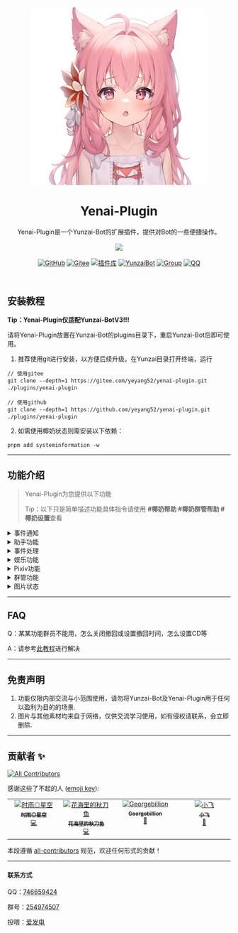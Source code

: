 
<div align="center">
  <img src="resources/img/tb.png" alt="看板娘" width = "400">
  </a><br>



<h1>Yenai-Plugin</h1>

Yenai-Plugin是一个Yunzai-Bot的扩展插件，提供对Bot的一些便捷操作。<br><br><img src="https://count.getloli.com/get/@:yenai-plugin?theme=rule34" /> <br>

[![GitHub](https://img.shields.io/badge/GitHub-Yenai-black?style=flat-square&logo=github)](https://github.com/yeyang52/yenai-plugin) [![Gitee](https://img.shields.io/badge/Gitee-Yenai-black?style=flat-square&logo=gitee)](https://gitee.com/yeyang52/yenai-plugin) [![插件库](https://img.shields.io/badge/Gitee-插件库-black?style=flat-square&logo=gitee)](https://gitee.com/yhArcadia/Yunzai-Bot-plugins-index) [![YunzaiBot](https://img.shields.io/badge/Yunzai-v3.0.0-black?style=flat-square&logo=dependabot)](https://gitee.com/Le-niao/Yunzai-Bot) [![Group](https://img.shields.io/badge/群号-254974507-red?style=flat-square&logo=GroupMe&logoColor=white)](https://jq.qq.com/?_wv=1027&k=o8FTig5Z) [![QQ](https://img.shields.io/badge/QQ-746659424-success?style=flat-square&logo=tencent-qq)](https://qm.qq.com/cgi-bin/qm/qr?k=m6tyVb1v5y7a5_YK8CU7AoKyuR51aEaI&noverify=0&personal_qrcode_source=4)

<br>

</div>


## 安装教程
**Tip：Yenai-Plugin仅适配Yunzai-BotV3!!!**

请将Yenai-Plugin放置在Yunzai-Bot的plugins目录下，重启Yunzai-Bot后即可使用。

1. 推荐使用git进行安装，以方便后续升级。在Yunzai目录打开终端，运行

```
// 使用gitee
git clone --depth=1 https://gitee.com/yeyang52/yenai-plugin.git ./plugins/yenai-plugin

// 使用github
git clone --depth=1 https://github.com/yeyang52/yenai-plugin.git ./plugins/yenai-plugin
```

2. 如需使用椰奶状态则需安装以下依赖：

```
pnpm add systeminformation -w
```


---

## 功能介绍

> Yenai-Plugin为您提供以下功能
>
> Tip：以下只是简单描述功能具体指令请使用 **#椰奶帮助 #椰奶群管帮助 #椰奶设置**查看

<details>
  <summary>事件通知</summary>

- [x] ~~闪照监听~~ (目前企鹅闪照功能被ban)

- [x] 撤回监听

- [x] 好友申请

- [x] 群邀请

- [x] 好友|群 列表变动

- [x] 好友|群 消息

- [x] Bot被禁言

Tip：具体可使用 **#椰奶设置** 查看
  </details>

<details>
  <summary>助手功能</summary>

- [x] 发送 群聊|好友 消息

- [x] 改头像 | 改昵称 | 改状态 | 改昵称 | 改签名 | 改性别

- [x] 删好友 | 退群

- [x] 获取 好友|群 列表

- [x] 增 删 查 说说

- [x] 开启/关闭戳一戳


</details>
<details>
  <summary>事件处理</summary>

- [x] 同意|拒绝 好友申请

- [x] 同意|拒绝 群邀请

- [x] 回复好友消息

- [x] 查看现有好友申请/群邀请

- [x] 同意/拒绝全部好友申请/群邀请

- [x] 查看全部请求
  
- [ ] 查看/回添 单向好友
  

</details>
<details>
  <summary>娱乐功能</summary>

- [x] 随机唱鸭

- [x] 角色收益曲线

- [x] 赞我（支持陌生人点赞）

- [x] coser

- [x] 铃声搜索

- [x] 支付宝到账语音

- [x] 半次元话题

- [x] 哪个叼毛是龙王

</details>
<details>
  <summary>Pixiv功能</summary>

- [x] Pixiv排行榜

- [x] Tag搜图

- [x] Pid搜图

- [x] Uid搜图

- [x] 查看热门Tag

- [x] 查看相关作品

Tip：详情请参考[此教程](https://docs.qq.com/doc/p/108e5d788607d988ac62e1512552c8bd2d870321)

</details>
<details>
  <summary>群管功能</summary>

- [x] (全体)?禁言|解禁

- [x] 允许|禁止 匿名

- [x] 踢@群员

- [x] 设置|取消 管理

- [x] 增 删 查 公告

- [x] 我要自闭

- [x] 申请头衔

- [x] 修改头衔

- [x] 头衔屏蔽词

- [x] 查看/清理多久没发言的人

- [x] 查看/清理从未发言的人

- [x] 查看最近入群情况

- [x] 获取禁言列表

- [x] 解除全部禁言

- [x] 加群申请处理

- [ ] 黑名单/白名单


Tip：具体可使用 **#椰奶群管帮助** 查看
  </details>

<details>
  <summary>图片状态</summary>

 <img src="resources/img/状态.png" alt="状态" width = "300" />

</details>

---

## FAQ

Q：某某功能群员不能用，怎么关闭撤回或设置撤回时间，怎么设置CD等

A：请参考[此教程](https://docs.qq.com/doc/p/108e5d788607d988ac62e1512552c8bd2d870321)进行解决

---

## 免责声明

1. 功能仅限内部交流与小范围使用，请勿将Yunzai-Bot及Yenai-Plugin用于任何以盈利为目的的场景.
2. 图片与其他素材均来自于网络，仅供交流学习使用，如有侵权请联系，会立即删除.

---

## 贡献者 ✨

<!-- ALL-CONTRIBUTORS-BADGE:START - Do not remove or modify this section -->
[![All Contributors](https://img.shields.io/badge/all_contributors-4-orange.svg?style=flat-square)](#contributors-)
<!-- ALL-CONTRIBUTORS-BADGE:END -->
感谢这些了不起的人 ([emoji key](https://allcontributors.org/docs/en/emoji-key)):

<!-- ALL-CONTRIBUTORS-LIST:START - Do not remove or modify this section -->
<!-- prettier-ignore-start -->
<!-- markdownlint-disable -->
<table>
  <tbody>
    <tr>
      <td align="center" valign="top" width="14.28%"><a href="https://github.com/TimeRainStarSky"><img src="https://avatars.githubusercontent.com/u/63490117?v=4?s=100" width="100px;" alt="时雨◎星空"/><br /><sub><b>时雨◎星空</b></sub></a><br /><a href="https://github.com/yeyang52/yenai-plugin/commits?author=TimeRainStarSky" title="Code">💻</a></td>
      <td align="center" valign="top" width="14.28%"><a href="https://github.com/Saury-loser"><img src="https://avatars.githubusercontent.com/u/106982493?v=4?s=100" width="100px;" alt="花海里的秋刀鱼"/><br /><sub><b>花海里的秋刀鱼</b></sub></a><br /><a href="https://github.com/yeyang52/yenai-plugin/commits?author=Saury-loser" title="Code">💻</a></td>
      <td align="center" valign="top" width="14.28%"><a href="https://github.com/Georgebillion"><img src="https://avatars.githubusercontent.com/u/40432824?v=4?s=100" width="100px;" alt="Georgebillion"/><br /><sub><b>Georgebillion</b></sub></a><br /><a href="#ideas-Georgebillion" title="Ideas, Planning, & Feedback">🤔</a></td>
      <td align="center" valign="top" width="14.28%"><a href="https://github.com/xfdown"><img src="https://avatars.githubusercontent.com/u/42599406?v=4?s=100" width="100px;" alt="小飞"/><br /><sub><b>小飞</b></sub></a><br /><a href="#ideas-xfdown" title="Ideas, Planning, & Feedback">🤔</a></td>
    </tr>
  </tbody>
</table>

<!-- markdownlint-restore -->
<!-- prettier-ignore-end -->

<!-- ALL-CONTRIBUTORS-LIST:END -->

本段遵循 [all-contributors](https://github.com/all-contributors/all-contributors) 规范，欢迎任何形式的贡献！

---

#### 联系方式

QQ：[746659424](https://qm.qq.com/cgi-bin/qm/qr?k=m6tyVb1v5y7a5_YK8CU7AoKyuR51aEaI&noverify=0&personal_qrcode_source=4)

群号：[254974507](https://jq.qq.com/?_wv=1027&k=o8FTig5Z)

投喂：[爱发电](https://afdian.net/a/yeyang52)

